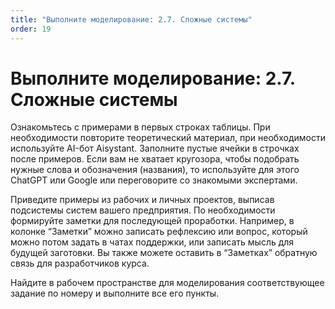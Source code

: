 ```yaml
---
title: "Выполните моделирование: 2.7. Сложные системы"
order: 19
---
```


# Выполните моделирование: 2.7. Сложные системы



Ознакомьтесь с примерами в первых строках таблицы. При необходимости повторите теоретический материал, при необходимости используйте AI-бот Aisystant. Заполните пустые ячейки в строчках после примеров. Если вам не хватает кругозора, чтобы подобрать нужные слова и обозначения (названия), то используйте для этого ChatGPT или Google или переговорите со знакомыми экспертами.

Приведите примеры из рабочих и личных проектов, выписав подсистемы систем вашего предприятия. По необходимости формируйте заметки для последующей проработки. Например, в колонке “Заметки” можно записать рефлексию или вопрос, который можно потом задать в чатах поддержки, или записать мысль для будущей заготовки. Вы также можете оставить в “Заметках” обратную связь для разработчиков курса.

Найдите в рабочем пространстве для моделирования соответствующее задание по номеру и выполните все его пункты.

